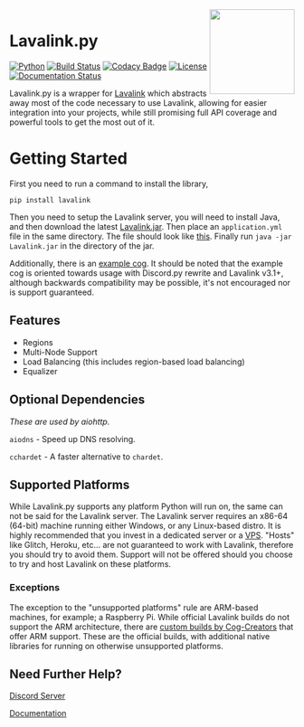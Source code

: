 <img align="right" src="https://serux.pro/9e83af1581.png" height="150" width="150">

# Lavalink.py
[![Python](https://img.shields.io/badge/Python-3.6%20%7C%203.7%20%7C%203.8-blue.svg)](https://www.python.org) [![Build Status](https://travis-ci.com/devoxin/Lavalink.py.svg)](https://travis-ci.com/SoulSen/Lavalink.py) [![Codacy Badge](https://api.codacy.com/project/badge/Grade/5f4c2517818042c593c57f911ff61062)](https://www.codacy.com/manual/Devoxin/Lavalink.py?utm_source=github.com&amp;utm_medium=referral&amp;utm_content=Devoxin/Lavalink.py&amp;utm_campaign=Badge_Grade) [![License](https://img.shields.io/github/license/Devoxin/Lavalink.py.svg)](LICENSE) [![Documentation Status](https://readthedocs.org/projects/lavalink/badge/?version=latest)](https://lavalink.readthedocs.io/en/latest/?badge=latest)

Lavalink.py is a wrapper for [Lavalink](https://github.com/Frederikam/Lavalink) which abstracts away most of the code necessary to use Lavalink, allowing for easier integration into your projects, while still promising full API coverage and powerful tools to get the most out of it.

# Getting Started
First you need to run a command to install the library,
```shell
pip install lavalink
```

Then you need to setup the Lavalink server, you will need to install Java, and then download the latest [Lavalink.jar](https://github.com/Frederikam/Lavalink/releases/).
Then place an ``application.yml`` file in the same directory. The file should look like [this](https://github.com/Frederikam/Lavalink/blob/master/LavalinkServer/application.yml.example/). Finally run `java -jar Lavalink.jar` in the directory of the jar.

Additionally, there is an [example cog](examples). It should be noted that the example cog is oriented towards usage with Discord.py rewrite and Lavalink v3.1+, although backwards
compatibility may be possible, it's not encouraged nor is support guaranteed.

## Features
- Regions
- Multi-Node Support
- Load Balancing (this includes region-based load balancing)
- Equalizer

## Optional Dependencies
*These are used by aiohttp.*

`aiodns`   - Speed up DNS resolving.

`cchardet` - A faster alternative to `chardet`.

## Supported Platforms
While Lavalink.py supports any platform Python will run on, the same can not be said for the Lavalink server.
The Lavalink server requires an x86-64 (64-bit) machine running either Windows, or any Linux-based distro.
It is highly recommended that you invest in a dedicated server or a [VPS](https://en.wikipedia.org/wiki/Virtual_private_server). "Hosts" like Glitch, Heroku, etc... are not guaranteed to work with Lavalink, therefore you should try to avoid them. Support will not be offered should you choose to try and host Lavalink on these platforms.

### Exceptions
The exception to the "unsupported platforms" rule are ARM-based machines, for example; a Raspberry Pi. While official Lavalink builds do not support the ARM architecture, there are [custom builds by Cog-Creators](https://github.com/Cog-Creators/Lavalink-Jars/releases) that offer ARM support. These are the official builds, with additional native libraries for running on otherwise unsupported platforms.


## Need Further Help? 
[Discord Server](https://discord.gg/SbJXU9s) 

[Documentation](https://lavalink.readthedocs.io/en/latest/)
